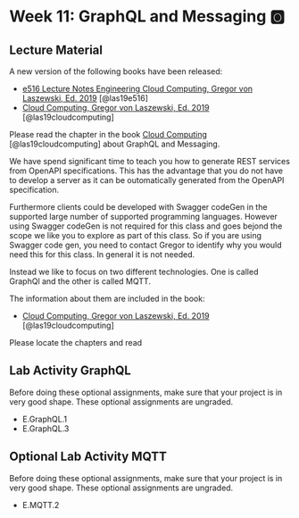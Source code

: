 # Week 11: GraphQL and Messaging :o2:


## Lecture Material

A new version of the following books have been released:

* [e516 Lecture Notes Engineering Cloud Computing, Gregor von Laszewski, Ed. 2019](https://laszewski.github.io/book/e516/) [@las19e516]
* [Cloud Computing, Gregor von Laszewski, Ed. 2019](https://laszewski.github.io/book/cloud/) [@las19cloudcomputing]

Please read the chapter in the book [Cloud Computing](https://laszewski.github.io/book/cloud/) [@las19cloudcomputing]
about GraphQL and Messaging.





We have spend significant time to teach you how to generate REST
services from OpenAPI specifications. This has the advantage that you do
not have to develop a server as it can be outomatically generated from
the OpenAPI specification. 

Furthermore clients could be developed with Swagger codeGen in the
supported large number of supported programming languages. However using
Swagger codeGen is not required for this class and goes bejond the scope
we like you to explore as part of this class. So if you are using
Swagger code gen, you need to contact Gregor to identify why you would
need this for this class. In general it is not needed.

Instead we like to focus on two different technologies. One is called
GraphQl and the other is called MQTT.

The information about them are included in the book:

* [Cloud Computing, Gregor von Laszewski, Ed. 2019](https://laszewski.github.io/book/cloud/) [@las19cloudcomputing]

Please locate the chapters and read

## Lab Activity GraphQL

Before doing these optional assignments, make sure that your project is
in very good shape. These optional assignments are ungraded. 

* E.GraphQL.1
* E.GraphQL.3


## Optional Lab Activity MQTT

Before doing these optional assignments, make sure that your project is
in very good shape. These optional assignments are ungraded.

* E.MQTT.2